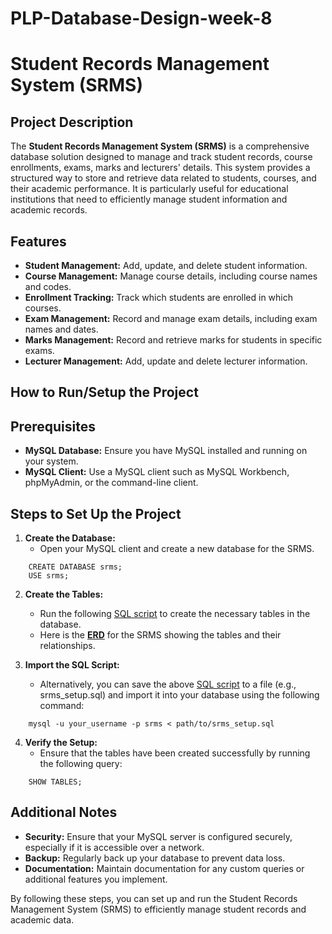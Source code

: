 # PLP-Database-Design-week-8
# **Student Records Management System (SRMS)**

## **Project Description**
The **Student Records Management System (SRMS)** is a comprehensive database solution designed to manage and track student records, course enrollments, exams, marks and lecturers' details. This system provides a structured way to store and retrieve data related to students, courses, and their academic performance. It is particularly useful for educational institutions that need to efficiently manage student information and academic records.

## **Features**
* **Student Management:** Add, update, and delete student information.
* **Course Management:** Manage course details, including course names and codes.
* **Enrollment Tracking:** Track which students are enrolled in which courses.
* **Exam Management:** Record and manage exam details, including exam names and dates.
* **Marks Management:** Record and retrieve marks for students in specific exams.
* **Lecturer Management:** Add, update and delete lecturer information. 

## **How to Run/Setup the Project**
## **Prerequisites**
* **MySQL Database:** Ensure you have MySQL installed and running on your system.
* **MySQL Client:** Use a MySQL client such as MySQL Workbench, phpMyAdmin, or the command-line client.

## **Steps to Set Up the Project**
1. **Create the Database:**
    * Open your MySQL client and create a new database for the SRMS.
```
    CREATE DATABASE srms;
    USE srms;
```
2. **Create the Tables:**
    * Run the following [SQL script](./CREATE-TABLES-statements.sql) to create the necessary tables in the database.
    * Here is the [**ERD**](./ERD.png) for the SRMS showing the tables and their relationships.

3. **Import the SQL Script:**
    * Alternatively, you can save the above [SQL script](./CREATE-TABLES-statements.sql) to a file (e.g., srms_setup.sql) and import it into your database using the following command:
```
    mysql -u your_username -p srms < path/to/srms_setup.sql
```

4. **Verify the Setup:**
    * Ensure that the tables have been created successfully by running the following query:
```
    SHOW TABLES;
```

## **Additional Notes**
* **Security:** Ensure that your MySQL server is configured securely, especially if it is accessible over a network.
* **Backup:** Regularly back up your database to prevent data loss.
* **Documentation:**  Maintain documentation for any custom queries or additional features you implement.

By following these steps, you can set up and run the Student Records Management System (SRMS) to efficiently manage student records and academic data.
